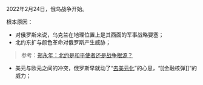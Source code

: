 2022年2月24日，俄乌战争开始。

根本原因：

- 对俄罗斯来说，乌克兰在地理位置上是其西面的军事战略要塞；
- 北约东扩与颜色革命对俄罗斯产生威胁；
> 参考：[郑永年：北约是和平使者还是战争根源？](https://www.sohu.com/a/526543830_121119272)
- 美元与欧元之间的冲突，俄罗斯早就动了“[去美元化](https://baijiahao.baidu.com/s?id=1678455361286918439)”的心思，“[[金融核弹]]”的威力；